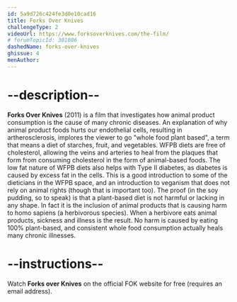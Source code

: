 ```yaml
---
id: 5a9d726c424fe3d0e10cad16
title: Forks Over Knives
challengeType: 2
videoUrl: https://www.forksoverknives.com/the-film/
# forumTopicId: 301086
dashedName: forks-over-knives
ghissue: 4
menAuthor: 
---
```


# --description--

__Forks Over Knives__ (2011) is a film that investigates how animal product consumption is the cause of many chronic diseases. An explanation of why animal product foods hurts our endothelial cells, resulting in artherosclerosis, implores the viewer to go "whole food plant based", a term that means a diet of starches, fruit, and vegetables. WFPB diets are free of cholesterol, allowing the veins and arteries to heal from the plaques that form from consuming cholesterol in the form of animal-based foods. The low fat nature of WFPB diets also helps with Type II diabetes, as diabetes is caused by excess fat in the cells. This is a good introduction to some of the dieticians in the WFPB space, and an introduction to veganism that does not rely on animal rights (though that is important too). The proof (in the soy pudding, so to speak) is that a plant-based diet is not harmful or lacking in any shape. In fact it is the inclusion of animal products that is causing harm to homo sapiens (a herbivorous species). When a herbivore eats animal products, sickness and illness is the result. No harm is caused by eating 100% plant-based, and consistent whole food consumption actually heals many chronic illnesses.

# --instructions--

Watch __Forks over Knives__ on the official FOK website for free (requires an email address).
